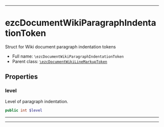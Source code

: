 ***

# ezcDocumentWikiParagraphIndentationToken

Struct for Wiki document paragraph indentation tokens

* Full name: `\ezcDocumentWikiParagraphIndentationToken`
* Parent class: [`\ezcDocumentWikiLineMarkupToken`](./ezcDocumentWikiLineMarkupToken.md)

## Properties

### level

Level of paragraph indentation.

```php
public int $level
```

***



***

